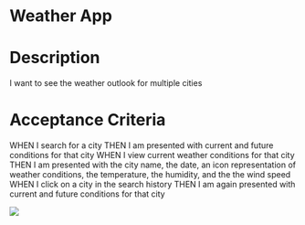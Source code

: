 # Weather App

# Description
I want to see the weather outlook for multiple cities

# Acceptance Criteria
WHEN I search for a city
THEN I am presented with current and future conditions for that city 
WHEN I view current weather conditions for that city
THEN I am presented with the city name, the date, an icon representation of weather conditions, the temperature, the humidity, and the the wind speed
WHEN I click on a city in the search history
THEN I am again presented with current and future conditions for that city

![](notePage.png)
